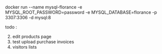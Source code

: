 


docker run --name mysql-florance -e MYSQL_ROOT_PASSWORD=password -e MYSQL_DATABASE=florance -p 3307:3306 -d mysql:8


todo :  

2. edit products page
3. test upload purchase invoices
4. visitors lists

